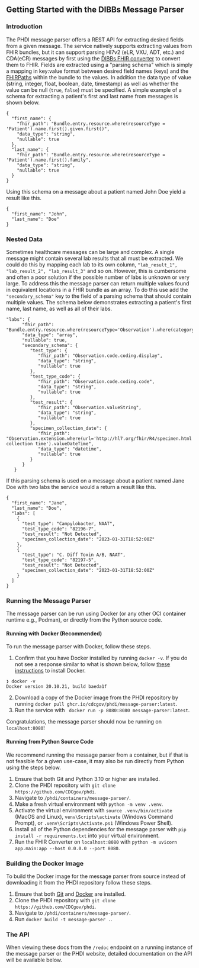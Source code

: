 ## Getting Started with the DIBBs Message Parser

### Introduction
The PHDI message parser offers a REST API for extracting desired fields from a given message. The service natively supports extracting values from FHIR bundles, but it can support parsing Hl7v2 (eLR, VXU, ADT, etc.) and CDA(eCR) messages by first using the [DIBBs FHIR converter](https://cdcgov.github.io/phdi/latest/containers/fhir-converter.html) to convert them to FHIR. Fields are extracted using a "parsing schema" which is simply a mapping in key:value format between desired field names (keys) and the [FHIRPaths](https://build.fhir.org/fhirpath.html) within the bundle to the values. In addition the data type of value (string, integer, float, boolean, date, timestamp) as well as whether the value can be null (`true`, `false`) must be specified. A simple example of a schema for extracting a patient's first and last name from messages is shown below.

```
{
  "first_name": {
    "fhir_path": "Bundle.entry.resource.where(resourceType = 'Patient').name.first().given.first()",
    "data_type": "string",
    "nullable": true
  },
  "last_name": {
    "fhir_path": "Bundle.entry.resource.where(resourceType = 'Patient').name.first().family",
    "data_type": "string",
    "nullable": true
  }
}
```

Using this schema on a message about a patient named John Doe yield a result like this.

```
{
  "first_name": "John",
  "last_name": "Doe"
}
```
### Nested Data

Sometimes healthcare messages can be large and complex. A single message might contain several lab results that all must be extracted. We could do this by mapping each lab to its own column, `"lab_result_1", "lab_result_2", "lab_result_3"` and so on. However, this is cumbersome and often a poor solution if the possible number of labs is unknown or very large. To address this the message parser can return multiple values found in equivalent locations in a FHIR bundle as an array. To do this use add the `"secondary_schema"` key to the field of a parsing schema that should contain multiple values. The schema below demonstrates extracting a patient's first name, last name, as well as all of their labs.

```
"labs": {
      "fhir_path": "Bundle.entry.resource.where(resourceType='Observation').where(category.coding.code='laboratory')",
      "data_type": "array",
      "nullable": true,
      "secondary_schema": {
         "test_type": {
            "fhir_path": "Observation.code.coding.display",
            "data_type": "string",
            "nullable": true
         },
         "test_type_code": {
            "fhir_path": "Observation.code.coding.code",
            "data_type": "string",
            "nullable": true
         },
         "test_result": {
            "fhir_path": "Observation.valueString",
            "data_type": "string",
            "nullable": true
         },
         "specimen_collection_date": {
            "fhir_path": "Observation.extension.where(url='http://hl7.org/fhir/R4/specimen.html').extension.where(url='specimen collection time').valueDateTime",
            "data_type": "datetime",
            "nullable": true
         }
      }
   }
```

If this parsing schema is used on a message about a patient named Jane Doe with two labs the service would a return a result like this.

```
{
  "first_name": "Jane",
  "last_name": "Doe",
  "labs": [
    {
      "test_type": "Campylobacter, NAAT",
      "test_type_code": "82196-7",
      "test_result": "Not Detected",
      "specimen_collection_date": "2023-01-31T18:52:00Z"
    },
    {
      "test_type": "C. Diff Toxin A/B, NAAT",
      "test_type_code": "82197-5",
      "test_result": "Not Detected",
      "specimen_collection_date": "2023-01-31T18:52:00Z"
    }
  ]
}
```

### Running the Message Parser

The message parser can be run using Docker (or any other OCI container runtime e.g., Podman), or directly from the Python source code.

#### Running with Docker (Recommended)

To run the message parser with Docker, follow these steps.
1. Confirm that you have Docker installed by running `docker -v`. If you do not see a response similar to what is shown below, follow [these instructions](https://docs.docker.com/get-docker/) to install Docker.
```
❯ docker -v
Docker version 20.10.21, build baeda1f
``` 
2. Download a copy of the Docker image from the PHDI repository by running `docker pull ghcr.io/cdcgov/phdi/message-parser:latest`.
3. Run the service with ` docker run -p 8080:8080 message-parser:latest`.

Congratulations, the message parser should now be running on `localhost:8080`!

#### Running from Python Source Code

We recommend running the message parser from a container, but if that is not feasible for a given use-case, it may also be run directly from Python using the steps below.

1. Ensure that both Git and Python 3.10 or higher are installed.
2. Clone the PHDI repository with `git clone https://github.com/CDCgov/phdi`.
3. Navigate to `/phdi/containers/message-parser/`.
4. Make a fresh virtual environment with `python -m venv .venv`.
5. Activate the virtual environment with `source .venv/bin/activate` (MacOS and Linux), `venv\Scripts\activate` (Windows Command Prompt), or `.venv\Scripts\Activate.ps1` (Windows Power Shell).
5. Install all of the Python dependencies for the message parser with `pip install -r requirements.txt` into your virtual environment.
6. Run the FHIR Converter on `localhost:8080` with `python -m uvicorn app.main:app --host 0.0.0.0 --port 8080`. 

### Building the Docker Image

To build the Docker image for the message parser from source instead of downloading it from the PHDI repository follow these steps.
1. Ensure that both [Git](https://git-scm.com/book/en/v2/Getting-Started-Installing-Git) and [Docker](https://docs.docker.com/get-docker/) are installed.
2. Clone the PHDI repository with `git clone https://github.com/CDCgov/phdi`.
3. Navigate to `/phdi/containers/message-parser/`.
4. Run `docker build -t message-parser .`.

### The API 

When viewing these docs from the `/redoc` endpoint on a running instance of the message parser or the PHDI website, detailed documentation on the API will be available below. 
